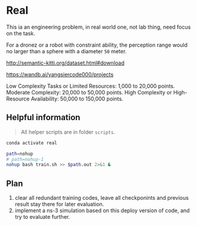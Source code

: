 # Real
This ia an engineering problem, in real world one, not lab thing, need focus on the task.

For a dronez or a robot with constraint ability, the perception range would no larger than a sphere with a diameter `50` meter.

http://semantic-kitti.org/dataset.html#download

https://wandb.ai/yangsiercode000/projects

Low Complexity Tasks or Limited Resources: 1,000 to 20,000 points.
Moderate Complexity: 20,000 to 50,000 points.
High Complexity or High-Resource Availability: 50,000 to 150,000 points.

## Helpful information

> All helper scripts are in folder `scripts`.

```bash
conda activate real

path=nohup
# path=nohup-1
nohup bash train.sh >> $path.out 2>&1 &
```

## Plan

1. clear all redundant training codes, leave all checkponints and previous result stay there for later evaluation.
2. implement a ns-3 simulation based on this deploy version of code, and try to evaluate further.
